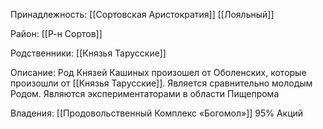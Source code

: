 Принадлежность:
[[Сортовская Аристократия]]
[[Лояльный]]

Район:
[[Р-н Сортов]]

Родственники:
[[Князья Тарусские]]

Описание:
Род Князей Кашиных произошел от Оболенских, которые произошли от [[Князья Тарусские]]. Является сравнительно молодым Родом. Являются экспериментаторами в области Пищепрома

Владения:
 [[Продовольственный Комплекс «Богомол»]] 95% Акций